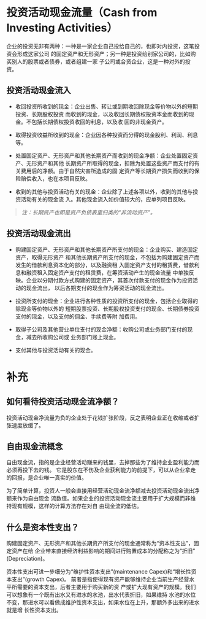 # 投资活动现金流量（Cash from Investing Activities）

企业的投资无非有两种：一种是一家企业自己投给自己的，也即对内投资，这笔投资会形成这家公司
的固定资产和无形资产；另一种是投资给别家公司的，比如购买别人的股票或者债券，或者组建一家
子公司或合资企业，这是一种对外的投资。


## 投资活动现金流入

- 收回投资所收到的现金：企业出售、转让或到期收回除现金等价物以外的短期投资、长期股权投资
而收到的现金，以及收回长期债权投资本金而收到的现金。不包括长期债权投资收回的利息，以及收
回的非现金资产。

- 取得投资收益所收到的现金：企业因各种投资而分得的现金股利、利润、利息等。

- 处置固定资产、无形资产和其他长期资产而收到的现金净额：企业处置固定资产、无形资产和其他
长期资产所取得的现金，扣除为处置这些资产而支付的有关费用后的净额。由于自然灾害所造成的固
定资产等长期资产损失而收到的保险赔偿收入，也在本项目反映。

- 收到的其他与投资活动有关的现金：企业除了上述各项以外，收到的其他与投资活动有关的现金流
入。其他现金流入如价值较大的，应单列项目反映。

>*注：长期资产也即是资产负债表里归类的“非流动资产”。*

## 投资活动现金流出

- 购建固定资产、无形资产和其他长期资产所支付的现金：企业购买、建造固定资产，取得无形资产
和其他长期资产所支付的现金，不包括为购建固定资产而发生的借款利息资本化的部分，以及融资租
入固定资产支付的租赁费，借款利息和融资租入固定资产支付的租赁费，在筹资活动产生的现金流量
中单独反映。企业以分期付款方式购建的固定资产，其首次付款支付的现金作为投资活动的现金流出，
以后各期支付的现金作为筹资活动的现金流出。

- 投资所支付的现金：企业进行各种性质的投资所支付的现金，包括企业取得的除现金等价物以外的
短期股票投资、长期股权投资支付的现金、长期债券投资支付的现金，以及支付的佣金、手续费等附
加费用。

- 取得子公司及其他营业单位支付的现金净额：收购公司或业务部门支付的现金，减去所收购公司或
业务部门账上现金。

- 支付其他与投资活动有关的现金。

# 补充

## 如何看待投资活动现金流净额？

投资活动现金净流量为负的企业处于花钱扩张阶段，反之表明企业正在收缩或者扩张速度放缓了。

## 自由现金流概念

自由现金流，指的是企业经营活动赚来的钱里，去掉那些为了维持企业盈利能力而必须再投下去的钱。
它是股东在不伤及企业获利能力的前提下，可以从企业拿走的回报，是企业唯一真实的价值。

为了简单计算，投资人一般会直接用经营活动现金流净额减去投资活动现金流出净额来作为自由现金
流数值。如果企业的投资活动现金流主要用于扩大规模而非维持现有规模，这样的计算方法存在对自
由现金流的低估。

## 什么是资本性支出？

购建固定资产、无形资产和其他长期资产所支付的现金通常称为“资本性支出”，固定资产在给
企业带来直接经济利益影响的期间进行购置成本的分配称之为“折旧” (Depreciation)。

资本性支出可进一步细分为“维护性资本支出”(maintenance Capex)和“增长性资本支出”(growth Capex)。
前者是指使得现有资产能够维持企业当前生产经营水平所需要的资本支出，后者主要用于购买新的资
产或扩大现有资产的规模。我们可以想象有一个既有出水又有进水的水池，出水代表折旧，如果维持
水池的水位不变，那进水可以看做成维护性资本支出，如果水位在上升，那额外多出来的进水就是增
长性资本支出。
